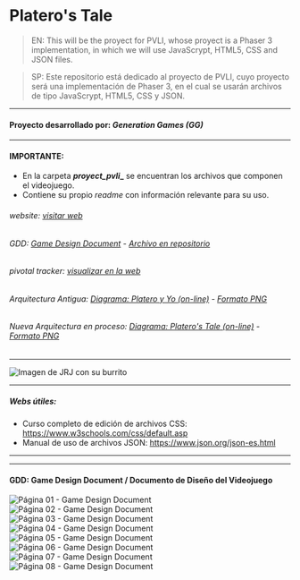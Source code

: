 # Platero's Tale
 > EN: This will be the proyect for PVLI, whose proyect is a Phaser 3 implementation, in which we will use JavaScrypt, HTML5, CSS and JSON files. 
 
 > SP: Este repositorio está dedicado al proyecto de PVLI, cuyo proyecto será una implementación de Phaser 3, en el cual se usarán archivos de tipo JavaScrypt, HTML5, CSS y JSON.
 ___
 #### Proyecto desarrollado por: _Generation Games (GG)_
 ___
 #### IMPORTANTE:
 - En la carpeta **_proyect_pvli__** se encuentran los archivos que componen el videojuego.
 - Contiene su propio _readme_ con información relevante para su uso.
 
 ###### website: [visitar web][WEB]

 ###### GDD: [Game Design Document][GDD] - [Archivo en repositorio][GDD en repo]
 
 ###### pivotal tracker: [visualizar en la web][Pivotal Tracker]

 ###### Arquitectura Antigua: [Diagrama: Platero y Yo (on-line)][Arquitectura antigua] - [Formato PNG][PNG Arquitectura antigua]

 ###### Nueva Arquitectura en proceso: [Diagrama: Platero's Tale (on-line)][Nueva Arquitectura] - [Formato PNG][PNG Nueva Arquitectura]
 ___
 ![Imagen de JRJ con su burrito][logo]
 ___
 
 ##### Webs útiles:
 
 - Curso completo de edición de archivos CSS: https://www.w3schools.com/css/default.asp
 - Manual de uso de archivos JSON: https://www.json.org/json-es.html
 ___
 ___

 #### GDD: Game Design Document / Documento de Diseño del Videojuego
![Página 01 - Game Design Document][GDD_01]
![Página 02 - Game Design Document][GDD_02]
![Página 03 - Game Design Document][GDD_03]
![Página 04 - Game Design Document][GDD_04]
![Página 05 - Game Design Document][GDD_05]
![Página 06 - Game Design Document][GDD_06]
![Página 07 - Game Design Document][GDD_07]
![Página 08 - Game Design Document][GDD_08]

[logo]: assets/img/adaptacion.png "Platero's Tale"
[WEB]: https://acedpol.github.io/Proyecto_PVLI_/ "Web del Proyecto"
[GDD]: http://acedpol.github.io/Proyecto_PVLI_/assets/documents/GDD/Plateros_Tale_GDD_v1.1.pdf "Enlace a la web (versión html)"
[GDD en repo]: https://github.com/Acedpol/Proyecto_PVLI_/blob/master/assets/documents/GDD/Plateros_Tale_GDD_v1.1.pdf "Link a la ubicación en el repositorio"
[Pivotal Tracker]: https://www.pivotaltracker.com/n/projects/2474691 "Herramienta de gestión del Proyecto"
[Arquitectura antigua]: https://viewer.diagrams.net/?highlight=0000ff&edit=_blank&layers=1&nav=1&title=Arquitectura%20Platero%20y%20Yo#Uhttps%3A%2F%2Fdrive.google.com%2Fuc%3Fid%3D1B3NTcCrNRc7D7IHi2svY9JxskboJyzo2%26export%3Ddownload "Visualizador web"
[Nueva Arquitectura]: https://viewer.diagrams.net/?highlight=0000ff&edit=_blank&layers=1&nav=1&title=ArquitecturaPlaterosTale.drawio#Uhttps%3A%2F%2Fdrive.google.com%2Fuc%3Fid%3D1fdzaqrhfvPPrEq2kRV5FCk7kSp_H8JpD%26export%3Ddownload "Visualizador web"
[PNG Arquitectura antigua]: https://github.com/Acedpol/Proyecto_PVLI_/blob/master/assets/documents/Arquitectura%20-%20UML/Arquitectura%20Platero%20y%20Yo.png
[PNG Nueva Arquitectura]: https://github.com/Acedpol/Proyecto_PVLI_/blob/master/assets/documents/Arquitectura%20-%20UML/ArquitecturaPlaterosTale_1.1.png

[GDD_01]: https://github.com/Acedpol/Proyecto_PVLI_/blob/master/assets/documents/GDD/images/P1.png "Página 01"
[GDD_02]: https://github.com/Acedpol/Proyecto_PVLI_/blob/master/assets/documents/GDD/images/P2.png "Página 02"
[GDD_03]: https://github.com/Acedpol/Proyecto_PVLI_/blob/master/assets/documents/GDD/images/P3.png "Página 03"
[GDD_04]: https://github.com/Acedpol/Proyecto_PVLI_/blob/master/assets/documents/GDD/images/P4.png "Página 04"
[GDD_05]: https://github.com/Acedpol/Proyecto_PVLI_/blob/master/assets/documents/GDD/images/P5.png "Página 05"
[GDD_06]: https://github.com/Acedpol/Proyecto_PVLI_/blob/master/assets/documents/GDD/images/P6.png "Página 06"
[GDD_07]: https://github.com/Acedpol/Proyecto_PVLI_/blob/master/assets/documents/GDD/images/P7.png "Página 07"
[GDD_08]: https://github.com/Acedpol/Proyecto_PVLI_/blob/master/assets/documents/GDD/images/P8.png "Página 08"
